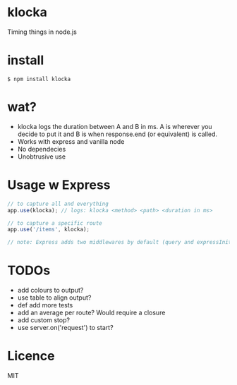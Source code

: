 # klocka
Timing things in node.js

# install
```
$ npm install klocka
```

# wat?
- klocka logs the duration between A and B in ms. A is wherever you decide to put it and B is when response.end (or equivalent) is called.
- Works with express and vanilla node
- No dependecies
- Unobtrusive use

# Usage w Express
```javascript
// to capture all and everything
app.use(klocka); // logs: klocka <method> <path> <duration in ms>

// to capture a specific route
app.use('/items', klocka);

// note: Express adds two middlewares by default (query and expressInit) that will not be included in the duration.
```

# TODOs
- add colours to output?
- use table to align output?
- def add more tests
- add an average per route? Would require a closure
- add custom stop?
- use server.on('request') to start?

# Licence
MIT
